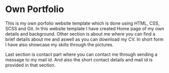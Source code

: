 # Own Portfolio

This is my own porfolio website template which is done using HTML, CSS, SCSS and Git. In this website template I have created Home page of my own details 
and background. Other section is about me where you can find a brief details about me and aswell as you can download my CV. In short form I have also showcase
my skills through the pictures.

Last section is contact part where you can contact me through sending a message to my mail id. And also the short contact details and mail id is provided 
in that section.
